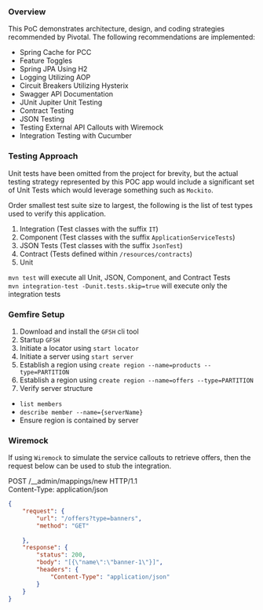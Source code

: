 
### Overview

This PoC demonstrates architecture, design, and coding strategies recommended by Pivotal. 
The following recommendations are implemented:

- Spring Cache for PCC
- Feature Toggles
- Spring JPA Using H2
- Logging Utilizing AOP
- Circuit Breakers Utilizing Hysterix
- Swagger API Documentation
- JUnit Jupiter Unit Testing
- Contract Testing
- JSON Testing
- Testing External API Callouts with Wiremock
- Integration Testing with Cucumber

### Testing Approach

Unit tests have been omitted from the project for brevity, but the actual testing strategy represented by this POC app would include a significant set of Unit Tests which would leverage something such as `Mockito`.

Order smallest test suite size to largest, the following is the list of test types used to verify this application.

1. Integration (Test classes with the suffix `IT`)
1. Component (Test classes with the suffix `ApplicationServiceTests`)
1. JSON Tests (Test classes with the suffix `JsonTest`)
1. Contract (Tests defined within `/resources/contracts`)
1. Unit

`mvn test` will execute all Unit, JSON, Component, and Contract Tests <br>
`mvn integration-test -Dunit.tests.skip=true` will execute only the integration tests

### Gemfire Setup

1. Download and install the `GFSH` cli tool
1. Startup `GFSH`
1. Initiate a locator using `start locator`
1. Initiate a server using  `start server`
1. Establish a region using `create region --name=products --type=PARTITION`
1. Establish a region using `create region --name=offers --type=PARTITION`
1. Verify server structure
  - `list members`
  - `describe member --name={serverName}`
  - Ensure region is contained by server

### Wiremock

If using `Wiremock` to simulate the service callouts to retrieve offers, then the request below can be used to stub the integration. 

POST /__admin/mappings/new HTTP/1.1<br>
Content-Type: application/json<br>
```json
{ 
	"request": { 
		"url": "/offers?type=banners", 
		"method": "GET" 
		
	}, 
	"response": { 
		"status": 200, 
		"body": "[{\"name\":\"banner-1\"}]",
		"headers": {
            "Content-Type": "application/json"
        }
	}
}
```
